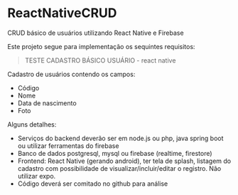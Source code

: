 # ReactNativeCRUD
CRUD básico de usuários utilizando React Native e Firebase

Este projeto segue para implementação os sequintes requisitos:

> TESTE CADASTRO BÁSICO USUÁRIO - react native

Cadastro de usuários contendo os campos:

- Código
- Nome
- Data de nascimento
- Foto

Alguns detalhes:
- Serviços do backend deverão ser em node.js ou php, java spring boot ou utilizar ferramentas do firebase
- Banco de dados postgresql, mysql ou firebase (realtime, firestore)
- Frontend: React Native (gerando android), ter tela de splash, listagem do cadastro com possibilidade de visualizar/incluir/editar o registro. Não utilizar expo.
- Código deverá ser comitado no github para análise
